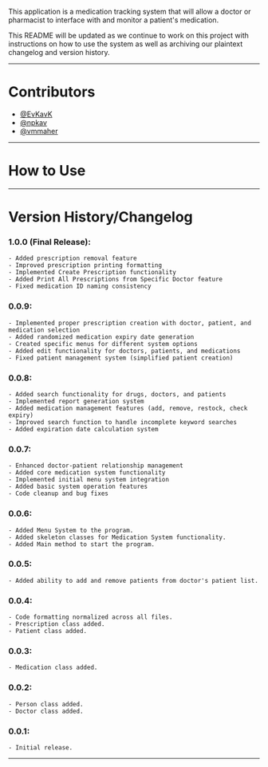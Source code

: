 This application is a medication tracking system that will allow a doctor or pharmacist to interface with and monitor a patient's medication.

This README will be updated as we continue to work on this project with instructions on how to use the system as well as archiving
our plaintext changelog and version history.

--------------------------------

# Contributors

- [@EvKavK](https://github.com/EvKavK)
- [@npkav](https://github.com/npkav)
- [@vmmaher](https://github.com/vmmaher)


--------------------------------

# How to Use



--------------------------------

# Version History/Changelog

### 1.0.0 (Final Release):
    - Added prescription removal feature
    - Improved prescription printing formatting
    - Implemented Create Prescription functionality
    - Added Print All Prescriptions from Specific Doctor feature
    - Fixed medication ID naming consistency

### 0.0.9:
    - Implemented proper prescription creation with doctor, patient, and medication selection
    - Added randomized medication expiry date generation
    - Created specific menus for different system options
    - Added edit functionality for doctors, patients, and medications
    - Fixed patient management system (simplified patient creation)

### 0.0.8:
    - Added search functionality for drugs, doctors, and patients
    - Implemented report generation system
    - Added medication management features (add, remove, restock, check expiry)
    - Improved search function to handle incomplete keyword searches
    - Added expiration date calculation system

### 0.0.7:
    - Enhanced doctor-patient relationship management
    - Added core medication system functionality
    - Implemented initial menu system integration
    - Added basic system operation features
    - Code cleanup and bug fixes

### 0.0.6:
    - Added Menu System to the program.
    - Added skeleton classes for Medication System functionality.
    - Added Main method to start the program.

### 0.0.5:
    - Added ability to add and remove patients from doctor's patient list.

### 0.0.4:
    - Code formatting normalized across all files.
    - Prescription class added.
    - Patient class added.

### 0.0.3:
    - Medication class added.

### 0.0.2:
    - Person class added.
    - Doctor class added.

### 0.0.1:
    - Initial release.


--------------------------------
